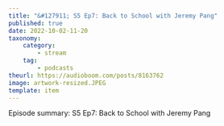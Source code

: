 ```yaml
---
title: "&#127911; S5 Ep7: Back to School with Jeremy Pang"
published: true
date: 2022-10-02-11-20
taxonomy:
    category:
        - stream
    tag:
        - podcasts
theurl: https://audioboom.com/posts/8163762
image: artwork-resized.JPEG
template: item
---
```


Episode summary: S5 Ep7: Back to School with Jeremy Pang
